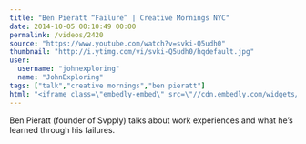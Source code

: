 ```yaml
---
title: "Ben Pieratt “Failure” | Creative Mornings NYC"
date: 2014-10-05 00:10:49 00:00
permalink: /videos/2420
source: "https://www.youtube.com/watch?v=svki-Q5udh0"
thumbnail: "http://i.ytimg.com/vi/svki-Q5udh0/hqdefault.jpg"
user:
  username: "johnexploring"
  name: "JohnExploring"
tags: ["talk","creative mornings","ben pieratt"]
html: "<iframe class=\"embedly-embed\" src=\"//cdn.embedly.com/widgets/media.html?src=http%3A%2F%2Fwww.youtube.com%2Fembed%2Fsvki-Q5udh0%3Fwmode%3Dtransparent%26feature%3Doembed&wmode=transparent&url=http%3A%2F%2Fwww.youtube.com%2Fwatch%3Fv%3Dsvki-Q5udh0&image=http%3A%2F%2Fi.ytimg.com%2Fvi%2Fsvki-Q5udh0%2Fhqdefault.jpg&key=daaebf4d9cdd46779200162d0ca86e20&type=text%2Fhtml&schema=youtube\" width=\"854\" height=\"480\" scrolling=\"no\" frameborder=\"0\" allowfullscreen></iframe>"
---
```


Ben Pieratt (founder of Svpply) talks about work experiences and what he’s learned through his failures.
